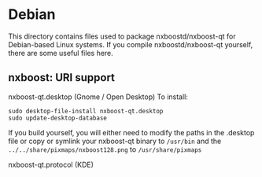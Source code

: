 
Debian
====================
This directory contains files used to package nxboostd/nxboost-qt
for Debian-based Linux systems. If you compile nxboostd/nxboost-qt yourself, there are some useful files here.

## nxboost: URI support ##


nxboost-qt.desktop  (Gnome / Open Desktop)
To install:

	sudo desktop-file-install nxboost-qt.desktop
	sudo update-desktop-database

If you build yourself, you will either need to modify the paths in
the .desktop file or copy or symlink your nxboost-qt binary to `/usr/bin`
and the `../../share/pixmaps/nxboost128.png` to `/usr/share/pixmaps`

nxboost-qt.protocol (KDE)
